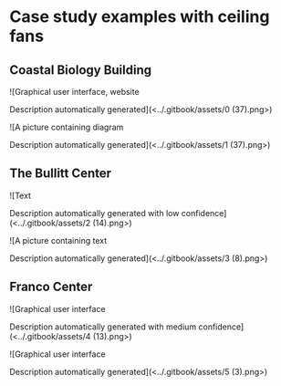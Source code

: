 # Case study examples with ceiling fans

## Coastal Biology Building

![Graphical user interface, website

Description automatically generated](<../.gitbook/assets/0 (37).png>)

![A picture containing diagram

Description automatically generated](<../.gitbook/assets/1 (37).png>)

## The Bullitt Center

![Text

Description automatically generated with low confidence](<../.gitbook/assets/2 (14).png>)

![A picture containing text

Description automatically generated](<../.gitbook/assets/3 (8).png>)

## Franco Center

![Graphical user interface

Description automatically generated with medium confidence](<../.gitbook/assets/4 (13).png>)

![Graphical user interface

Description automatically generated](<../.gitbook/assets/5 (3).png>)
